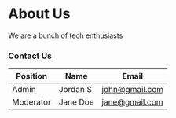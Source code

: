 <!-- Headings -->
# About Us

We are a bunch of tech enthusiasts

### Contact Us
| Position  | Name            | Email          |
| --------  | --------------- | -------------- |
| Admin     | Jordan S        | john@gmail.com |
| Moderator | Jane Doe        | jane@gmail.com |